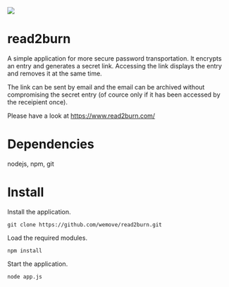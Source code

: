 ![](https://travis-ci.org/wemove/read2burn.svg?branch=master)

# read2burn

A simple application for more secure password transportation. It encrypts an entry and generates a secret link. Accessing the link displays the entry and removes it at the same time.

The link can be sent by email and the email can be archived without compromising the secret entry (of cource only if it has been accessed by the receipient once).

Please have a look at https://www.read2burn.com/

# Dependencies

nodejs, npm, git

# Install

Install the application.

    git clone https://github.com/wemove/read2burn.git

Load the required modules.

    npm install

Start the application.

    node app.js
